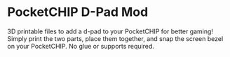 # PocketCHIP D-Pad Mod

3D printable files to add a d-pad to your PocketCHIP for better gaming! Simply print the two parts, place them together, and snap the screen bezel on your PocketCHIP. No glue or supports required.
